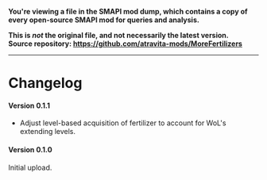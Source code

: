 **You're viewing a file in the SMAPI mod dump, which contains a copy of every open-source SMAPI mod
for queries and analysis.**

**This is _not_ the original file, and not necessarily the latest version.**  
**Source repository: https://github.com/atravita-mods/MoreFertilizers**

----

Changelog
=============
#### Version 0.1.1

* Adjust level-based acquisition of fertilizer to account for WoL's extending levels.

#### Version 0.1.0

Initial upload.